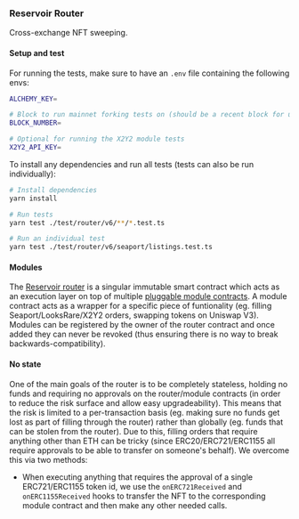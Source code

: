 ### Reservoir Router

Cross-exchange NFT sweeping.

#### Setup and test

For running the tests, make sure to have an `.env` file containing the following envs:

```bash
ALCHEMY_KEY=

# Block to run mainnet forking tests on (should be a recent block for up-to-date results, eg. 15321679)
BLOCK_NUMBER=

# Optional for running the X2Y2 module tests
X2Y2_API_KEY=
```

To install any dependencies and run all tests (tests can also be run individually):

```bash
# Install dependencies
yarn install

# Run tests
yarn test ./test/router/v6/**/*.test.ts

# Run an individual test
yarn test ./test/router/v6/seaport/listings.test.ts
```

#### Modules

The [Reservoir router](../contracts/contracts/router/ReservoirV6_0_1.sol) is a singular immutable smart contract which acts as an execution layer on top of multiple [pluggable module contracts](../contracts/contracts/router/modules/). A module contract acts as a wrapper for a specific piece of funtionality (eg. filling Seaport/LooksRare/X2Y2 orders, swapping tokens on Uniswap V3). Modules can be registered by the owner of the router contract and once added they can never be revoked (thus ensuring there is no way to break backwards-compatibility).

#### No state

One of the main goals of the router is to be completely stateless, holding no funds and requiring no approvals on the router/module contracts (in order to reduce the risk surface and allow easy upgradeability). This means that the risk is limited to a per-transaction basis (eg. making sure no funds get lost as part of filling through the router) rather than globally (eg. funds that can be stolen from the router). Due to this, filling orders that require anything other than ETH can be tricky (since ERC20/ERC721/ERC1155 all require approvals to be able to transfer on someone's behalf). We overcome this via two methods:

- When executing anything that requires the approval of a single ERC721/ERC1155 token id, we use the `onERC721Received` and `onERC1155Received` hooks to transfer the NFT to the corresponding module contract and then make any other needed calls.
